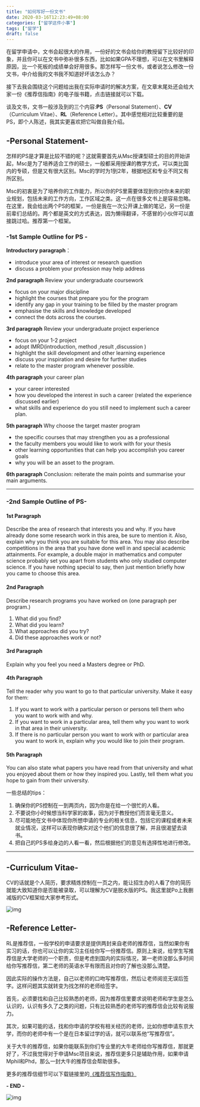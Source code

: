 ```yaml
---
title: "如何写好一份文书"
date: 2020-03-16T12:23:49+08:00
categories: ["留学这件小事"]
tags: ["留学"]
draft: false
---
```


在留学申请中，文书会起很大的作用，一份好的文书会给你的教授留下比较好的印象，并且你可以在文书中弥补很多东西，比如如果GPA不理想，可以在文书里解释原因，比一个死板的成绩单会好用很多。那怎样写一份文书，或者说怎么修改一份文书，中介给我的文书我不知道好坏该怎么办？

<!--more-->

接下去我会围绕这个问题给出我在实际申请时的解决方案，在文章末尾处还会给大家一份《推荐信指南》的电子版书籍，点击链接就可以下载。

谈及文书，文书一般涉及到的三个内容:**PS**（Personal Statement）、**CV**（Curriculum Vitae）、**RL**（Reference Letter）。其中感觉相对比较重要的是PS，即个人陈述，我其实更喜欢把它叫做自我介绍。

## **-Personal Statement-**

怎样的PS是才算是比较不错的呢？这就需要首先从Msc授课型硕士的目的开始讲起，Msc是为了培养适合工作的硕士，一般都采用授课的教学方式，可以类比国内的专硕，但是又有很大区别。Msc的学时为1到2年，根据地区和专业不同又有所区别。

Msc的初衷是为了培养你的工作能力，所以你的PS里需要体现到你对你未来的职业规划，包括未来的工作方向，工作区域之类。这一点在很多文书上是容易忽略。在这里，我会给出两个PS的框架，一份是我在一次公开课上做的笔记，另一份是前辈们总结的。两个都是英文的方式表达，因为懒得翻译，不感冒的小伙伴可以直接跳过哈。推荐第一个框架。

### **-1st Sample Outline for PS** **-**

**Introductory paragraph**：

- introduce your area of interest or research question
- discuss a problem your profession may help address

**2nd paragraph** Review your undergraduate coursework

- focus on your major discipline
- highlight the courses that prepare you for the program
- identify any gap in your training to be filled by the master program
- emphasise the skills and knowledge developed
- connect the dots across the courses.

**3rd paragraph** Review your undergraduate project experience

- focus on your 1-2 project
- adopt IMRD(introduction, method ,result ,discussion )
- highlight the skill development and other learning experience
- discuss your inspiration and desire for further studies
- relate to the master program whenever possible.

**4th paragraph** your career plan

- your career interested
- how you developed the interest in such a career (related the experience discussed earlier)
- what skills and experience do you still need to implement such a career plan.

**5th paragraph** Why choose the target master program

- the specific courses that may strengthen you as a professional
- the faculty members you would like to work with for your thesis
- other learning opportunities that can help you accomplish you career goals
- why you will be an asset to the program.

**6th paragraph** Conclusion: reiterate the main points and summarise your main arguments.



------



### **-2nd Sample Outline of PS-**

#### **1st Paragraph**

Describe the area of research that interests you and why. If you have already done some research work in this area, be sure to mention it. Also, explain why you think you are suitable for this area. You may also describe competitions in the area that you have done well in and special academic attainments. For example, a double major in mathematics and computer science probably set you apart from students who only studied computer science. If you have nothing special to say, then just mention briefly how you came to choose this area.

#### **2nd Paragraph**

Describe research programs you have worked on (one paragraph per program.)

1. What did you find?
2. What did you learn?
3. What approaches did you try?
4. Did these approaches work or not?

#### **3rd Paragraph**

Explain why you feel you need a Masters degree or PhD.

#### **4th Paragraph**

Tell the reader why you want to go to that particular university. Make it easy for them:

1. If you want to work with a particular person or persons tell them who you want to work with and why.
2. If you want to work in a particular area, tell them why you want to work in that area in their university.
3. If there is no particular person you want to work with or particular area you want to work in, explain why you would like to join their program.

#### **5th Paragraph**

You can also state what papers you have read from that university and what you enjoyed about them or how they inspired you. Lastly, tell them what you hope to gain from their university.

一些总结的tips：

1. 确保你的PS控制在一到两页内，因为你是在给一个很忙的人看。
2. 不要说你小时候想当科学家的故事，因为对于教授他们而言毫无意义。
3. 尽可能地在文书中体现你所想申请的专业的相关信息，包括它的课程或者未来就业情况，这样可以表现你确实对这个他们的信息很了解，并且很渴望去读书。
4. 把自己的PS多给身边的人看一看，然后根据他们的意见有选择性地进行修改。





------





## **-Curriculum Vitae-**

CV的话就是个人简历，要求精炼控制在一页之内，能让招生办的人看了你的简历就能大致知道你是否能被录取，可以理解为CV是脱水版的PS。我这里就Po上我删减版的CV框架给大家参考形式。

![img](https://cdn.sspai.com/2020/01/13/0028c0daf285279b8a1f650e555d2e1f.png)



## **-Reference Letter-**

RL是推荐信，一般学校的申请要求是提供两封来自老师的推荐信，当然如果你有实习的话，你也可以让你的实习主任给你写一份推荐信。原则上来说，给学生写推荐信是大学老师的一个职责，但是考虑到国内的实际情况，第一老师没那么多时间给你写推荐信，第二老师的英语水平有限而且对你的了解也没那么清楚。

因此实际的操作方法是，自己以老师的口吻写推荐信，然后让老师阅览无误后签字。这样问题其实就转变为找怎样的老师给签字。

首先，必须要找和自己比较熟悉的老师，因为推荐信里要求说明老师和学生是怎么认识的，认识有多久了之类的问题，只有比较熟悉的老师写的推荐信会比较有说服力。

其次，如果可能的话，找和你申请的学校有相关经历的老师，比如你想申请东京大学，而你的老师中有一个是在日本留过学的话，就可以联系他“写推荐信”。

关于大牛的推荐信，如果你能联系到你们专业里的大牛老师给你写推荐信，那就更好了，不过我觉得对于申请Msc项目来说，推荐信更多只是辅助作用，如果申请Mphil和Phd，那么一封大牛的推荐信会帮助很多。

更多的推荐信细节可以下载链接里的[《推荐信写作指南》](https://www.jianguoyun.com/p/DYNwZ58QtvuCCBirr8gC)

**- END -**

![img](https://cdn.sspai.com/2020/01/13/5ce030a0f608b220a7e15dad56f0aace.gif)


